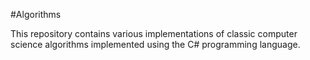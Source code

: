 #Algorithms

This repository contains various implementations of classic computer science algorithms implemented using the C# programming language.